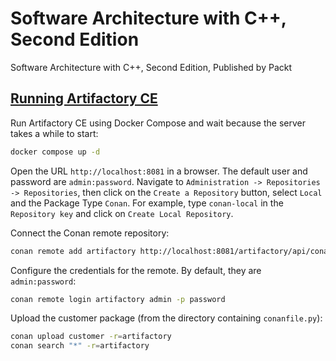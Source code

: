 # Software Architecture with C++, Second Edition

Software Architecture with C++, Second Edition, Published by Packt

## [Running Artifactory CE](https://docs.conan.io/2/tutorial/conan_repositories/setting_up_conan_remotes/artifactory/artifactory_ce_cpp.html)

Run Artifactory CE using Docker Compose and wait because the server takes a while to start:

```bash
docker compose up -d
```

Open the URL `http://localhost:8081` in a browser. The default user and password are `admin:password`.
Navigate to `Administration -> Repositories -> Repositories`, then click on the `Create a Repository` button, select `Local` and the Package Type `Conan`.
For example, type `conan-local` in the `Repository key` and click on `Create Local Repository`.

Connect the Conan remote repository:

```bash
conan remote add artifactory http://localhost:8081/artifactory/api/conan/conan-local
```

Configure the credentials for the remote. By default, they are `admin:password`:

```bash
conan remote login artifactory admin -p password
```

Upload the customer package (from the directory containing `conanfile.py`):

```bash
conan upload customer -r=artifactory
conan search "*" -r=artifactory
```
